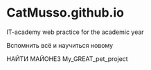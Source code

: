 # CatMusso.github.io

IT-academy web practice for the academic year

Вспомнить всё и научиться новому 

НАЙТИ МАЙОНЕЗ My_GREAT_pet_project
